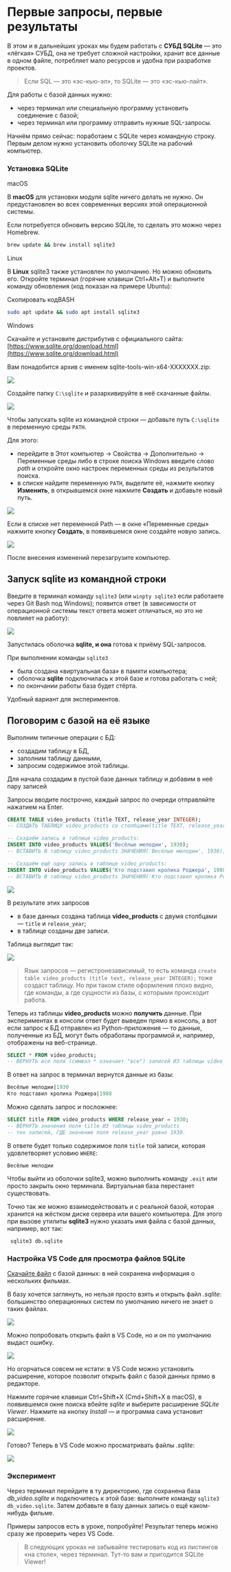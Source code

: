 # Первые запросы, первые результаты

В этом и в дальнейших уроках мы будем работать с **СУБД SQLite** — это «лёгкая» СУБД, она не требует сложной настройки, хранит все данные в одном файле, потребляет мало ресурсов и удобна при разработке проектов.

> Если SQL — это «эс-кью-эл», то SQLite — это «эс-кью-лайт».

Для работы с базой данных нужно:

- через терминал или специальную программу установить соединение с базой;
- через терминал или программу отправить нужные SQL-запросы.

Начнём прямо сейчас: поработаем с SQLite через командную строку. Первым делом нужно установить оболочку SQLite на рабочий компьютер.

### Установка SQLite

macOS

В **macOS** для установки модуля sqlite ничего делать не нужно. Он предустановлен во всех современных версиях этой операционной системы.

Если потребуется обновить версию SQLite, то сделать это можно через Homebrew.

```bash
brew update && brew install sqlite3 
```

Linux

В **Linux** sqlite3 также установлен по умолчанию. Но можно обновить его. Откройте терминал (горячие клавиши Ctrl+Alt+T) и выполните команду обновления (код показан на примере Ubuntu):

Скопировать кодBASH

```bash
sudo apt update && sudo apt install sqlite3 
```

Windows

Скачайте и установите дистрибутив с официального сайта: [https://www.sqlite.org/download.html](https://www.sqlite.org/download.html)

Вам понадобится архив с именем sqlite-tools-win-x64-XXXXXXX.zip:

![](https://pictures.s3.yandex.net/resources/image_1710781961.png)

Создайте папку `C:\sqlite` и разархивируйте в неё скачанные файлы.

![](https://pictures.s3.yandex.net/resources/S2_1271_1678192494.png)

Чтобы запускать sqlite из командной строки — добавьте путь `C:\sqlite` в переменную среды `PATH`.

Для этого:

- перейдите в Этот компьютер → Свойства → Дополнительно → Переменные среды либо в строке поиска Windows введите слово _path_ и откройте окно настроек переменных среды из результатов поиска.
- в списке найдите переменную `PATH`, выделите её, нажмите кнопку **Изменить**, в открывшемся окне нажмите **Создать** и добавьте новый путь.

![](https://pictures.s3.yandex.net/resources/S2_132_1685546476.png)

Если в списке нет переменной Path — в окне «Переменные среды» нажмите кнопку **Создать**, в появившемся окне создайте новую запись.

![](https://pictures.s3.yandex.net/resources/S2_1266_1685546497.png)

После внесения изменений перезагрузите компьютер.

## Запуск sqlite из командной строки

Введите в терминал команду `sqlite3` (или `winpty sqlite3` если работаете через Git Bash под Windows); появится ответ (в зависимости от операционной системы текст ответа может отличаться, но это не повлияет на работу):

![](https://pictures.s3.yandex.net/resources/S3.2_09_1691840142.png)

Запустилась оболочка **sqlite, и она** готова к приёму SQL-запросов.

При выполнении команды `sqlite3`

- была создана «виртуальная база» в памяти компьютера;
- оболочка **sqlite** подключилась к этой базе и готова работать с ней;
- по окончании работы база будет стёрта.

Удобный вариант для экспериментов.

## Поговорим с базой на её языке

Выполним типичные операции с БД:

- создадим таблицу в БД,
- заполним таблицу данными,
- запросим содержимое этой таблицы.

Для начала создадим в пустой базе данных таблицу и добавим в неё пару записей

Запросы вводите построчно, каждый запрос по очереди отправляйте нажатием на Enter.

```SQL
CREATE TABLE video_products (title TEXT, release_year INTEGER);
-- СОЗДАТЬ ТАБЛИЦУ video_products со столбцами(title TEXT, release_year INTEGER);

-- Создаём запись в таблице video_products:
INSERT INTO video_products VALUES('Весёлые мелодии', 1930);
-- ВСТАВИТЬ В таблицу video_products ЗНАЧЕНИЯ('Весёлые мелодии', 1930);

-- Создаём ещё одну запись в таблице video_products:
INSERT INTO video_products VALUES('Кто подставил кролика Роджера', 1988);
-- ВСТАВИТЬ В таблицу video_products ЗНАЧЕНИЯ('Кто подставил кролика Роджера', 1988); 
```

![](https://pictures.s3.yandex.net/resources/S2_135_1691840156.png)

В результате этих запросов

- в базе данных создана таблица **video_products** с двумя столбцами — `title` и `release_year`;
- в таблице созданы две записи.

Таблица выглядит так:

![](https://pictures.s3.yandex.net/resources/S2_135_1_1682533217.png)

> Язык запросов — регистронезависимый, то есть команда `create table video_products (title text, release_year INTEGER);` тоже создаст таблицу. Но при таком стиле оформления плохо видно, где команды, а где сущности из базы, с которыми происходит работа.

Теперь из таблицы **video_products** можно **получить** данные. При экспериментах в консоли ответ будет выведен прямо в консоль, а вот если запрос к БД отправлен из Python-приложения — то данные, полученные из БД, могут быть обработаны программой и, например, отображены на веб-странице.

```SQL
SELECT * FROM video_products;
-- ВЕРНУТЬ все поля (символ * означает "все") записей ИЗ таблицы video_products. 
```

В ответ на запрос в терминал вернутся данные из базы:

```SQL
Весёлые мелодии|1930
Кто подставил кролика Роджера|1988 
```

Можно сделать запрос и посложнее:

```SQL
SELECT title FROM video_products WHERE release_year = 1930;
-- ВЕРНУТЬ значения поля title ИЗ таблицы video_products
-- тех записей, ГДЕ значение поля release_year равно 1930. 
```

В ответе будет только содержимое поля `title` той записи, которая удовлетворяет условию `WHERE`:

```
Весёлые мелодии 
```

Чтобы выйти из оболочки sqlite3, можно выполнить команду `.exit` или просто закрыть окно терминала. Виртуальная база перестанет существовать.

Точно так же можно взаимодействовать и с реальной базой, которая хранится на жёстком диске сервера или вашего компьютера. Для этого при вызове утилиты **sqlite3** нужно указать имя файла с базой данных, например, вот так:

```
 sqlite3 db.sqlite 
```

### Настройка VS Code для просмотра файлов SQLite

[Скачайте файл](https://code.s3.yandex.net/backend-developer/learning-materials/db_video.sqlite) с базой данных: в ней сохранена информация о нескольких фильмах.

В базу хочется заглянуть, но нельзя просто взять и открыть файл _.sqlite_: большинство операционных систем по умолчанию ничего не знает о таких файлах.

![](https://pictures.s3.yandex.net/resources/S3.2_011_1678059033.png)

Можно попробовать открыть файл в VS Code, но и он по умолчанию выдаст ошибку.

![](https://pictures.s3.yandex.net/resources/S3.2_121_1678192566.png)

Но огорчаться совсем не кстати: в VS Code можно установить расширение, которое позволит открыть файл с базой данных прямо в редакторе.

Нажмите горячие клавиши Ctrl+Shift+X (Cmd+Shift+X в macOS), в появившемся окне поиска вбейте _sqlite_ и выберите расширение _SQLite Viewer_. Нажмите на кнопку _Install_ — и программа сама установит расширение.

![](https://pictures.s3.yandex.net/resources/S3.2_131_1678192581.png)

Готово? Теперь в VS Code можно просматривать файлы _.sqlite_:

![](https://pictures.s3.yandex.net/resources/S3.2_141_1678192601.png)

### Эксперимент

Через терминал перейдите в ту директорию, где сохранена база _db_video.sqlite_ и подключитесь к этой базе: выполните команду `sqlite3 db_video.sqlite`. Затем добавьте в базу данных запись о ещё каком-нибудь фильме.

Примеры запросов есть в уроке, попробуйте! Результат теперь можно сразу же проверить через VS Code.

> В следующих уроках не забывайте тестировать код из листингов «на столе», через терминал. Тут-то вам и пригодится SQLite Viewer!
